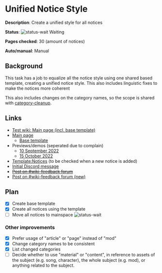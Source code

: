 # Unified Notice Style

**Description**: Create a unified style for all notices

**Status**: ![status-wait] Waiting

**Pages checked**: 30 (amount of notices)

**Auto/manual**: Manual

## Background

This task has a job to equalize all the notice style using one shared based template, creating a unified notice style. This also includes linguistic fixes to make the notices more coherent

This also includes changes on the category names, so the scope is shared with [category-cleanup](../06-category-cleanup/README.md).

## Links

- [Test wiki: Main page (incl. base template)](https://hans5958-test.fandom.com/wiki/Template:Unified_Notice_Style)
- [Main page](https://fridaynightfunking.fandom.com/wiki/User:Hans5958/Unified_Notice_Style)
  - [Base template](https://fridaynightfunking.fandom.com/wiki/User:Hans5958/Unified_Notice_Style/NoticeBox)
- Previews/demos (seperated due to complain)
  - [10 September 2022](https://hans5958.github.io/funkipedia-mods-tasks/11-unified-notice-style/preview/2022-09-10.html)
  - [15 October 2022](https://hans5958.github.io/funkipedia-mods-tasks/11-unified-notice-style/preview/2022-10-15.html)
- [Template:Notices](https://fridaynightfunking.fandom.com/wiki/Template:Notices) (to be checked when a new notice is added)
- [Initial Discord message](https://discord.com/channels/954532398400417832/969774355842224168/1005435185141129307)
- ~~[Post on #wiki-feedback forum](https://discord.com/channels/954532398400417832/1039372210541969430)~~
- [Post on #wiki-feedback forum (new)](https://discord.com/channels/1049687644923248680/1052224912443584572)

## Plan

- [x] Create base template
- [x] Create all notices using the template
- [ ] Move all notices to mainspace ![status-wait]

### Other improvements

- [x] Prefer usage of "article" or "page" instead of "mod"
- [x] Change category names to be consistent
- [x] List changed categories
- [ ] Decide whether to use "material" or "content", in reference to assets of the subject (e.g. song, character), the whole subject (e.g. mod), or anything related to the subject.

<!-- status start -->
[status-done]: https://upload.wikimedia.org/wikipedia/commons/thumb/4/41/Symbol_confirmed.svg/16px-Symbol_confirmed.svg.png
[status-wait]: https://upload.wikimedia.org/wikipedia/commons/thumb/5/54/Symbol_wait.svg/16px-Symbol_wait.svg.png
[status-stub]: https://upload.wikimedia.org/wikipedia/commons/thumb/f/f5/Symbol_stub_class.svg/16px-Symbol_stub_class.svg.png
[status-ongo]: https://upload.wikimedia.org/wikipedia/commons/thumb/9/94/Symbol_support_vote.svg/16px-Symbol_support_vote.svg.png
[status-done]: https://upload.wikimedia.org/wikipedia/commons/thumb/4/41/Symbol_confirmed.svg/16px-Symbol_confirmed.svg.png
<!-- status end -->

